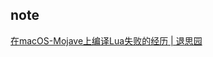 ## note

[在macOS-Mojave上编译Lua失败的经历 | 退思园](https://gowa.club/macOS/%E5%9C%A8macOS-Mojave%E4%B8%8A%E7%BC%96%E8%AF%91Lua%E5%A4%B1%E8%B4%A5%E7%9A%84%E7%BB%8F%E5%8E%86.html)
